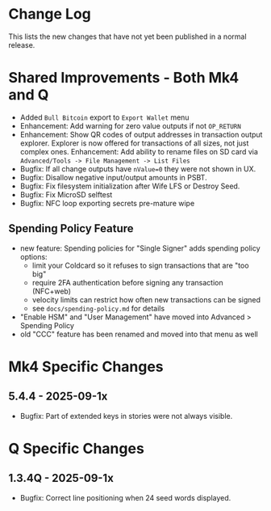 # Change Log

This lists the new changes that have not yet been published in a normal release.

# Shared Improvements - Both Mk4 and Q

- Added `Bull Bitcoin` export to `Export Wallet` menu
- Enhancement: Add warning for zero value outputs if not `OP_RETURN`
- Enhancement: Show QR codes of output addresses in transaction output explorer. Explorer is
  now offered for transactions of all sizes, not just complex ones.
 Enhancement: Add ability to rename files on SD card via `Advanced/Tools -> File Management -> List Files`
- Bugfix: If all change outputs have `nValue=0` they were not shown in UX.
- Bugfix: Disallow negative input/output amounts in PSBT.
- Bugfix: Fix filesystem initialization after Wife LFS or Destroy Seed.
- Bugfix: Fix MicroSD selftest
- Bugfix: NFC loop exporting secrets pre-mature wipe

## Spending Policy Feature

- new feature: Spending policies for "Single Signer" adds spending policy options:
    - limit your Coldcard so it refuses to sign transactions that are "too big"
    - require 2FA authentication before signing any transaction (NFC+web)
    - velocity limits can restrict how often new transactions can be signed
    - see `docs/spending-policy.md` for details
- "Enable HSM" and "User Management" have moved into Advanced > Spending Policy
- old "CCC" feature has been renamed and moved into that menu as well

# Mk4 Specific Changes

## 5.4.4 - 2025-09-1x

- Bugfix: Part of extended keys in stories were not always visible.


# Q Specific Changes

## 1.3.4Q - 2025-09-1x

- Bugfix: Correct line positioning when 24 seed words displayed.


